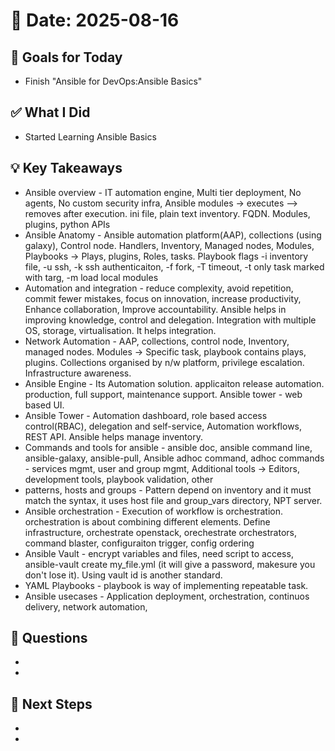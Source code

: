 # 📅 Date: 2025-08-16

## 🎯 Goals for Today

- Finish "Ansible for DevOps:Ansible Basics"

## ✅ What I Did

- Started Learning Ansible Basics

## 💡 Key Takeaways

- Ansible overview - IT automation engine, Multi tier deployment, No agents, No custom security infra, Ansible modules -> executes --> removes after execution. ini file, plain text inventory. FQDN. Modules, plugins, python APIs
- Ansible Anatomy - Ansible automation platform(AAP), collections (using galaxy), Control node. Handlers, Inventory, Managed nodes, Modules, Playbooks -> Plays, plugins, Roles, tasks. Playbook flags -i inventory file, -u ssh, -k ssh authenticaiton, -f fork, -T timeout, -t only task marked with targ, -m load local modules
- Automation and integration - reduce complexity, avoid repetition, commit fewer mistakes, focus on innovation, increase productivity, Enhance collaboration, Improve accountability. Ansible helps in improving knowledge, control and delegation. Integration with multiple OS, storage, virtualisation. It helps integration.
- Network Automation - AAP, collections, control node, Inventory, managed nodes. Modules -> Specific task, playbook contains plays, plugins. Collections organised by n/w platform, privilege escalation. Infrastructure awareness.
- Ansible Engine - Its Automation solution. applicaiton release automation. production, full support, maintenance support. Ansible tower - web based UI.
- Ansible Tower - Automation dashboard, role based access control(RBAC), delegation and self-service, Automation workflows, REST API. Ansible helps manage inventory.
- Commands and tools for ansible - ansible doc, ansible command line, ansible-galaxy, ansible-pull, Ansible adhoc command, adhoc commands - services mgmt, user and group mgmt, Additional tools -> Editors, development tools, playbook validation, other
- patterns, hosts and groups - Pattern depend on inventory and it must match the syntax, it uses host file and group_vars directory, NPT server.
- Ansible orchestration - Execution of workflow is orchestration. orchestration is about combining different elements. Define infrastructure, orchestrate openstack, orechestrate orchestrators, command blaster, configuraiton trigger, config ordering
- Ansible Vault - encrypt variables and files, need script to access, ansible-vault create my_file.yml (it will give a password, makesure you don't lose it). Using vault id is another standard.
- YAML Playbooks - playbook is way of implementing repeatable task.
- Ansible usecases - Application deployment, orchestration, continuos delivery, network automation,

## 🧠 Questions

-
-

## 📌 Next Steps

-
-
